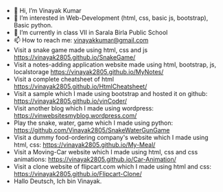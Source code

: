 - 👋 Hi, I’m Vinayak Kumar
- 👀 I’m interested in Web-Development (html, css, basic js, bootstrap), Basic python.
- 🌱 I’m currently in class VII in Sarala Birla Public School
- 📫 How to reach me: vinayakkumar@gmail.com
-  Visit a snake game made using html, css and js https://vinayak2805.github.io/SnakeGame/
-  Visit a notes-adding application website made using html, bootstrap, js, localstorage https://vinayak2805.github.io/MyNotes/  
-  Visit a complete cheatsheet of html https://vinayak2805.github.io/HtmlCheatsheet/
-  Visit a sample which I made using bootstrap and hosted it on github: https://vinayak2805.github.io/vinCoder/
-  Visit another blog which I made using wordpress: https://vinwebsitesmyblog.wordpress.com/
-  Play the snake, water, game which I made using python: https://github.com/Vinayak2805/SnakeWaterGunGame
-  Visit a dummy food-ordering company's website which I made using html, css: https://vinayak2805.github.io/My-Meal/
-  Visit a Moving-Car website which I made using html, css and css animations: https://vinayak2805.github.io/Car-Animation/
-  Visit a clone website of flipcart.com which I made using html and css: https://vinayak2805.github.io/Flipcart-Clone/
-  Hallo Deutsch, Ich bin Vinayak. 
